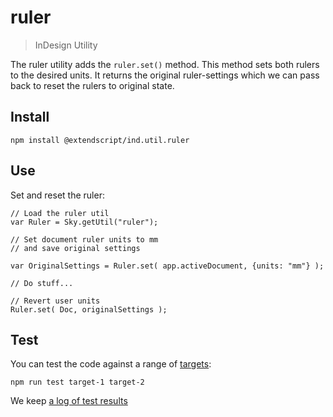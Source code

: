# ruler

> InDesign Utility

The ruler utility adds the `ruler.set()` method. This method sets both rulers to the desired units. It returns the original ruler-settings which we can pass back to reset the rulers to original state.

## Install

    npm install @extendscript/ind.util.ruler

## Use

Set and reset the ruler:

    // Load the ruler util
    var Ruler = Sky.getUtil("ruler");
    
    // Set document ruler units to mm
    // and save original settings
 
    var OriginalSettings = Ruler.set( app.activeDocument, {units: "mm"} );
    
    // Do stuff...
    
    // Revert user units
    Ruler.set( Doc, originalSettings );


## Test

You can test the code against a range of [targets](https://github.com/nbqx/fakestk/blob/master/resources/versions.json):

    npm run test target-1 target-2

We keep [a log of test results](./test/results_log.md)
